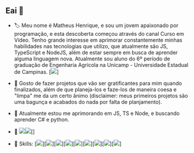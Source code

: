 ## Eai 👋

<!--
**MathHenr/MathHenr** is a ✨ _special_ ✨ repository because its `README.md` (this file) appears on your GitHub profile.

Here are some ideas to get you started:
- 😄 Pronouns: ...
- ⚡ Fun fact: ...

-->
- 🏷 Meu nome é Matheus Henrique, e sou um jovem apaixonado por programação, e esta descoberta começou através do canal Curso em Vídeo. Tenho grande interesse em aprimorar constantemente minhas habilidades nas tecnologias que utilizo, que atualmente são JS, TypeScript e NodeJS, além de estar sempre em busca de aprender alguma linguagem nova. Atualmente sou aluno do 6º período de graduação de Engenharia Agrícola na Unicamp - Universidade Estadual de Campinas.
[<img src="https://w7.pngwing.com/pngs/32/567/png-transparent-unicamp-hd-logo.png">]

- 🔭 Gosto de fazer projetos que vão ser gratificantes para mim quando finalizados, além de que planeja-los e faze-los de maneira coesa e "limpa" me da um certo ânimo (disclaimer: meus primeiros projetos são uma bagunça e acabados do nada por falta de planjamento).

- 📘 Atualmente estou me aprimorando em JS, TS e Node, e buscando aprender C# e python.

- 📱 [<img src="https://img.shields.io/badge/LinkedIn-0077B5?style=for-the-badge&logo=linkedin&logoColor=white">](https://www.linkedin.com/in/matheus-henrique-sobrinho-987831188/)[<img src="https://img.shields.io/badge/Gmail-D14836?style=for-the-badge&logo=gmail&logoColor=white">]()[]

- 🚀 Skills: [<img src="https://img.shields.io/badge/JavaScript-F7DF1E?style=for-the-badge&logo=javascript&logoColor=black">][<img src="https://img.shields.io/badge/HTML5-E34F26?style=for-the-badge&logo=html5&logoColor=white">][<img src="https://img.shields.io/badge/CSS3-1572B6?style=for-the-badge&logo=css3&logoColor=white">][<img src="https://img.shields.io/badge/TypeScript-007ACC?style=for-the-badge&logo=typescript&logoColor=white">][<img src="https://img.shields.io/badge/React-20232A?style=for-the-badge&logo=react&logoColor=61DAFB">][<img src="https://img.shields.io/badge/Tailwind_CSS-38B2AC?style=for-the-badge&logo=tailwind-css&logoColor=white">][<img src="https://img.shields.io/badge/Udemy-EC5252?style=for-the-badge&logo=Udemy&logoColor=white">][<img src="https://img.shields.io/badge/Khan%20Academy-14BF96?style=for-the-badge&logo=Khan%20Academy&logoColor=white">][<img src="https://img.shields.io/badge/MDN_Web_Docs-black?style=for-the-badge&logo=mdnwebdocs&logoColor=white">]
